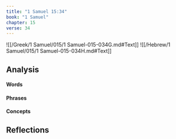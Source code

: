```yaml
---
title: "1 Samuel 15:34"
book: "1 Samuel"
chapter: 15
verse: 34
---
```

![[/Greek/1 Samuel/015/1 Samuel-015-034G.md#Text]]
![[/Hebrew/1 Samuel/015/1 Samuel-015-034H.md#Text]]

## Analysis

#### Words

#### Phrases

#### Concepts

## Reflections

